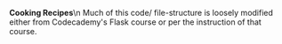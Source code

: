 **Cooking Recipes**\n
Much of this code/ file-structure is loosely modified either from Codecademy's Flask course or per the instruction of that course.
